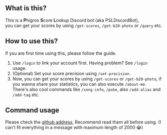 ﻿## What is this?
This is a **P**higros **S**core **L**ookup Discord bot (aka PSLDiscordBot),<br/>
you can get your scores by using `/get-scores`, `/get-b20-photo` or `/query` etc.
## How to use this?
If you are first time using this, please follow the guide.
1. Use `/login` to link your account first. Having problem? See `/login` usage.
2. (Optional) Set your score precision using `/set-precision`.
3. Now, you can get your scores by using `/get-scores` or `/get-b20-photo`, 
 if you wanna share your statistics, you can also execute `/about-me`. <br/>
There's also cool commands like `/song-info`, `/poke`, also `/add-alias` and `/add-tag` etc.
## Command usage
Please check the [github address](https://github.com/yt6983138/PSLDiscordBot/blob/master/usage.md), Recommend read them all before using. (I can't fit everything in a message with maximum length of 2000 :sob:)